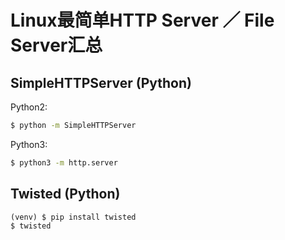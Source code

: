 # Linux最简单HTTP Server ／ File Server汇总


## SimpleHTTPServer (Python)

Python2:
```sh
$ python -m SimpleHTTPServer
```

Python3:
```sh
$ python3 -m http.server
```

## Twisted (Python)

```py
(venv) $ pip install twisted
$ twisted
```

## 